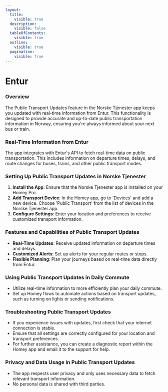 ```yaml
---
layout:
  title:
    visible: true
  description:
    visible: false
  tableOfContents:
    visible: true
  outline:
    visible: true
  pagination:
    visible: true
---
```


# Entur

### Overview

The Public Transport Updates feature in the Norske Tjenester app keeps you updated with real-time information from Entur. This functionality is designed to provide accurate and up-to-date public transportation information in Norway, ensuring you're always informed about your next bus or train.

### Real-Time Information from Entur

The app integrates with Entur's API to fetch real-time data on public transportation. This includes information on departure times, delays, and route changes for buses, trains, and other public transport modes.

### Setting Up Public Transport Updates in Norske Tjenester

1. **Install the App**: Ensure that the Norske Tjenester app is installed on your Homey Pro.
2. **Add Transport Device**: In the Homey app, go to 'Devices' and add a new device. Choose 'Public Transport' from the list of devices in the Norske Tjenester app.
3. **Configure Settings**: Enter your location and preferences to receive customized transport information.

### Features and Capabilities of Public Transport Updates

* **Real-Time Updates**: Receive updated information on departure times and delays.
* **Customized Alerts**: Set up alerts for your regular routes or stops.
* **Flexible Planning**: Plan your journeys based on real-time data directly from Entur.

### Using Public Transport Updates in Daily Commute

* Utilize real-time information to more efficiently plan your daily commute.
* Set up Homey flows to automate actions based on transport updates, such as turning on lights or sending notifications.

### Troubleshooting Public Transport Updates

* If you experience issues with updates, first check that your internet connection is stable.
* Ensure that all settings are correctly configured for your location and transport preferences.
* For further assistance, you can create a diagnostic report within the Homey app and email it to the support for help.

### Privacy and Data Usage in Public Transport Updates

* The app respects user privacy and only uses necessary data to fetch relevant transport information.
* No personal data is shared with third parties.
